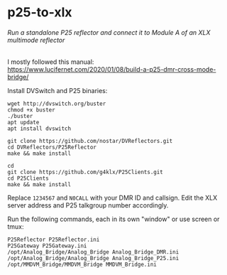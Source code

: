 # p25-to-xlx

###### Run a standalone P25 reflector and connect it to Module A of an XLX multimode reflector

I mostly followed this manual: https://www.lucifernet.com/2020/01/08/build-a-p25-dmr-cross-mode-bridge/

Install DVSwitch and P25 binaries:
```
wget http://dvswitch.org/buster
chmod +x buster
./buster
apt update
apt install dvswitch

git clone https://github.com/nostar/DVReflectors.git
cd DVReflectors/P25Reflector
make && make install

cd
git clone https://github.com/g4klx/P25Clients.git
cd P25Clients
make && make install
```

Replace `1234567` and `N0CALL` with your DMR ID and callsign. Edit the XLX server address and P25 talkgroup number accordingly.

Run the following commands, each in its own "window" or use screen or tmux:

```
P25Reflector P25Reflector.ini
P25Gateway P25Gateway.ini
/opt/Analog_Bridge/Analog_Bridge Analog_Bridge_DMR.ini
/opt/Analog_Bridge/Analog_Bridge Analog_Bridge_P25.ini
/opt/MMDVM_Bridge/MMDVM_Bridge MMDVM_Bridge.ini
```
